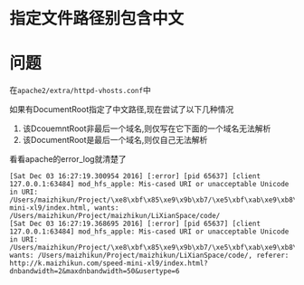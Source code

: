 # 指定文件路径别包含中文


# 问题

在`apache2/extra/httpd-vhosts.conf`中

如果有DocumentRoot指定了中文路径,现在尝试了以下几种情况

1. 该DcouemntRoot非最后一个域名,则仅写在它下面的一个域名无法解析
2. 该DocumentRoot是最后一个域名,则仅自己无法解析

看看apache的error_log就清楚了


```shell
[Sat Dec 03 16:27:19.300954 2016] [:error] [pid 65637] [client 127.0.0.1:63484] mod_hfs_apple: Mis-cased URI or unacceptable Unicode in URI: /Users/maizhikun/Project/\xe8\xbf\x85\xe9\x9b\xb7/\xe5\xbf\xab\xe9\xb8\x9f\xe6\x8f\x92\xe4\xbb\xb6/code/speed-mini-xl9/index.html, wants: /Users/maizhikun/Project/maizhikun/LiXianSpace/code/
[Sat Dec 03 16:27:19.368695 2016] [:error] [pid 65637] [client 127.0.0.1:63484] mod_hfs_apple: Mis-cased URI or unacceptable Unicode in URI: /Users/maizhikun/Project/\xe8\xbf\x85\xe9\x9b\xb7/\xe5\xbf\xab\xe9\xb8\x9f\xe6\x8f\x92\xe4\xbb\xb6/code/favicon.ico, wants: /Users/maizhikun/Project/maizhikun/LiXianSpace/code/, referer: http://k.maizhikun.com/speed-mini-xl9/index.html?dnbandwidth=2&maxdnbandwidth=50&usertype=6
```